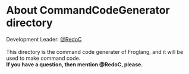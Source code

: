 # About CommandCodeGenerator directory
Development Leader: [@RedoC][link]  
<br>
This directory is the command code generater of Froglang, and it will be used to make command code.  
**If you have a question, then mention @RedoC, please.**

[link]: https://github.com/RedoC-github